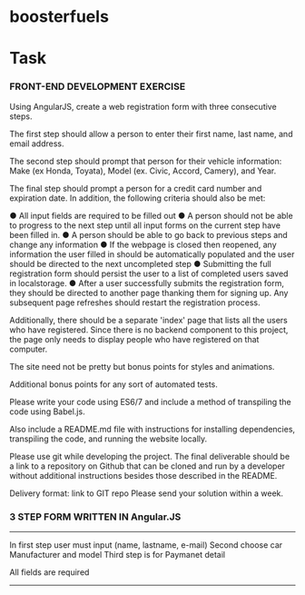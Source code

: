 # boosterfuels

# Task


### FRONT-END DEVELOPMENT EXERCISE

Using AngularJS, create a web registration form with three consecutive steps. 

The first step should allow a person to enter their first name, last name, and email address. 

The second step should prompt that person for their vehicle information: Make (ex Honda, Toyata), Model (ex. Civic, Accord, Camery), and Year. 

The final step should prompt a person for a credit card number and expiration date. In addition, the following criteria should also be met:

●	All input fields are required to be filled out
●	A person should not be able to progress to the next step until all input forms on the current step have been filled in.
●	A person should be able to go back to previous steps and change any information
●	If the webpage is closed then reopened, any information the user filled in should be automatically populated and the user should be directed to the next uncompleted step
●	Submitting the full registration form should persist the user to a list of completed users saved in localstorage.
●	After a user successfully submits the registration form, they should be directed to another page thanking them for signing up. Any subsequent page refreshes should restart the registration process.

Additionally, there should be a separate 'index' page that lists all the users who have registered. Since there is no backend component to this project, the page only needs to display people who have registered on that computer.

The site need not be pretty but bonus points for styles and animations.

Additional bonus points for any sort of automated tests.

Please write your code using ES6/7 and include a method of transpiling the code using Babel.js. 

Also include a README.md file with instructions for installing dependencies, transpiling the code, and running the website locally. 

Please use git while developing the project. The final deliverable should be a link to a repository on Github that can be cloned and run by a developer without additional instructions besides those described in the README.

Delivery format: link to GIT repo
Please send your solution within a week.


### 3 STEP FORM WRITTEN IN Angular.JS
____

In first step user must input (name, lastname, e-mail)
Second choose car Manufacturer and model
Third step is for Paymanet detail


All fields are required
___